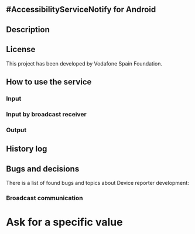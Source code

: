 ## #AccessibilityServiceNotify for Android

## Description

## License
This project has been developed by Vodafone Spain Foundation.

## How to use the service

### Input

### Input by broadcast receiver

### Output



## History log


## Bugs and decisions
There is a list of found bugs and topics about Device reporter development:







### Broadcast communication
# Ask for a specific value
